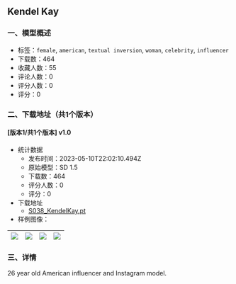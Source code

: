 ## Kendel Kay
### 一、模型概述

- 标签：`female`, `american`, `textual inversion`, `woman`, `celebrity`, `influencer`
- 下载数：464
- 收藏人数：55
- 评论人数：0
- 评分人数：0
- 评分：0

### 二、下载地址（共1个版本）

#### [版本1/共1个版本] v1.0

- 统计数据
  - 发布时间：2023-05-10T22:02:10.494Z
  - 原始模型：SD 1.5
  - 下载数：464
  - 评分人数：0
  - 评分：0
- 下载地址
  - [S038_KendelKay.pt](https://civitai.com/api/download/models/67501)
- 样例图像：

| <img src="https://image.civitai.com/xG1nkqKTMzGDvpLrqFT7WA/0ab6e9b8-0092-4def-860f-f96d4a916c5c/width=450/750270.jpeg" /> | <img src="https://image.civitai.com/xG1nkqKTMzGDvpLrqFT7WA/618722da-d5c2-4683-bb43-286fa263fcc9/width=450/750291.jpeg" /> | <img src="https://image.civitai.com/xG1nkqKTMzGDvpLrqFT7WA/731ee1db-4297-4e06-be2e-009fee79e86c/width=450/750305.jpeg" /> | <img src="https://image.civitai.com/xG1nkqKTMzGDvpLrqFT7WA/3d29ac2a-f097-4e45-b7b9-f427a44d564f/width=450/750313.jpeg" /> |
| ---- | ---- | ---- | ---- |


### 三、详情
<p>26 year old American influencer and Instagram model.</p>